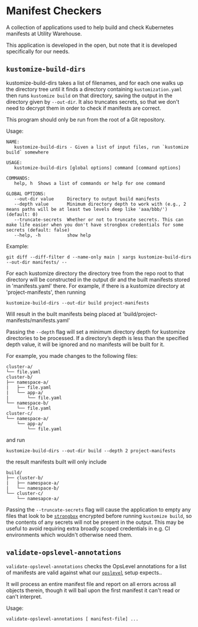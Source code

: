 # Manifest Checkers

A collection of applications used to help build and check Kubernetes manifests
at Utility Warehouse.

This application is developed in the open, but note that it is developed
specifically for our needs.

## `kustomize-build-dirs`

kustomize-build-dirs takes a list of filenames, and for each one walks up the
directory tree until it finds a directory containing `kustomization.yaml` then
runs `kustomize build` on that directory, saving the output in the directory
given by `--out-dir`.
It also truncates secrets, so that we don't need to decrypt them in order to check
if manifests are correct.

This program should only be run from the root of a Git repository.

Usage:

    NAME:
       kustomize-build-dirs - Given a list of input files, run `kustomize build` somewhere

    USAGE:
       kustomize-build-dirs [global options] command [command options]

    COMMANDS:
       help, h  Shows a list of commands or help for one command

    GLOBAL OPTIONS:
       --out-dir value     Directory to output build manifests
       --depth value       Minimum directory depth to work with (e.g., 2 means paths will be at least two levels deep like 'aaa/bbb/') (default: 0)
       --truncate-secrets  Whether or not to truncate secrets. This can make life easier when you don't have strongbox credentials for some secrets (default: false)
       --help, -h          show help

Example:

    git diff --diff-filter d --name-only main | xargs kustomize-build-dirs --out-dir manifests/ --

For each kustomize directory the directory tree from the repo root to that
directory will be constructed in the output dir and the built manifests stored
in 'manifests.yaml' there. For example, if there is a kustomize directory at
'project-manifests', then running

    kustomize-build-dirs --out-dir build project-manifests

Will result in the built manifests being placed at
'build/project-manifests/manifests.yaml'

Passing the `--depth` flag will set a minimum directory depth for kustomize
directories to be processed. If a directory’s depth is less than the specified
depth value, it will be ignored and no manifests will be built for it.

For example, you made changes to the following files:

```
cluster-a/
└── file.yaml
cluster-b/
├── namespace-a/
|   ├── file.yaml
|   └── app-a/
|       └── file.yaml
└── namespace-b/
    └── file.yaml
cluster-c/
└── namespace-a/
    └── app-a/
        └── file.yaml
```

and run

```
kustomize-build-dirs --out-dir build --depth 2 project-manifests
```

the result manifests built will only include

```
build/
├── cluster-b/
|   ├── namespace-a/
|   └── namespace-b/
└── cluster-c/
    └── namesapce-a/
```

Passing the `--truncate-secrets` flag will cause the application to empty any
files that look to be [`strongbox`](https://github.com/uw-labs/strongbox)
encrypted before running `kustomize build`, so the contents of any secrets will
not be present in the output. This may be useful to avoid requiring extra
broadly scoped credentials in e.g. CI environments which wouldn't otherwise need
them.

## `validate-opslevel-annotations`

`validate-opslevel-annotations` checks the OpsLevel annotations for a list of
manifests are valid against what our [`opslevel`](https://www.opslevel.com/)
setup expects..

It will process an entire manifest file and report on all errors across all
objects therein, though it will bail upon the first manifest it can't read or
can't interpret.

Usage:

    validate-opslevel-annotations [ manifest-file] ...
